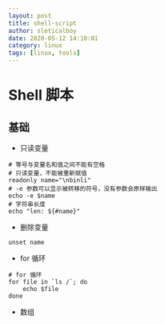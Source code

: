 ```yaml
---
layout: post
title: shell-script
author: sleticalboy
date: 2020-05-12 14:10:01
category: linux
tags: [linux, tools]
---
```


# Shell 脚本

## 基础
- 只读变量
```shell
# 等号与变量名和值之间不能有空格
# 只读变量，不能被重新赋值
readonly name="\nbinli"
# -e 参数可以显示被转移的符号，没有参数会原样输出
echo -e $name
# 字符串长度
echo "len: ${#name}"
```
- 删除变量
```shell
unset name
```
- for 循环
```shell
# for 循环
for file in `ls /`; do
	echo $file
done
```
- 数组
